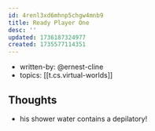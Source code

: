 ```yaml
---
id: 4renl3xd6mhnp5chgw4mnb9
title: Ready Player One
desc: ''
updated: 1736187324977
created: 1735577114351
---
```


- written-by: @ernest-cline
- topics: [[t.cs.virtual-worlds]]

## Thoughts

- his shower water contains a depilatory!
